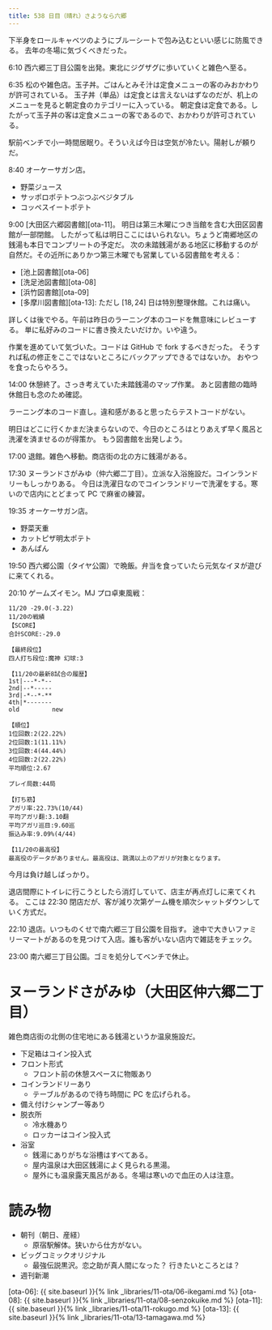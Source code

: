 ```yaml
---
title: 538 日目（晴れ）さようなら六郷
---
```


下半身をロールキャベツのようにブルーシートで包み込むといい感じに防風できる。
去年の冬場に気づくべきだった。

6:10 西六郷三丁目公園を出発。東北にジグザグに歩いていくと雑色へ至る。

6:35 松のや雑色店。玉子丼。ごはんとみそ汁は定食メニューの客のみおかわりが許可されている。
玉子丼（単品）は定食とは言えないはずなのだが、机上のメニューを見ると朝定食のカテゴリーに入っている。
朝定食は定食である。したがって玉子丼の客は定食メニューの客であるので、おかわりが許可されている。

駅前ベンチで小一時間居眠り。そういえば今日は空気が冷たい。陽射しが頼りだ。

8:40 オーケーサガン店。
* 野菜ジュース
* サッポロポテトつぶつぶベジタブル
* コッペスイートポテト

9:00 [大田区六郷図書館][ota-11]。
明日は第三木曜につき当館を含む大田区図書館が一部閉館。
したがって私は明日ここにはいられない。ちょうど南郷地区の銭湯も本日でコンプリートの予定だ。
次の未踏銭湯がある地区に移動するのが自然だ。その近所にありかつ第三木曜でも営業している図書館を考える：

* [池上図書館][ota-06]
* [洗足池図書館][ota-08]
* [浜竹図書館][ota-09]
* [多摩川図書館][ota-13]: ただし ${[18, 24]}$ 日は特別整理休館。これは痛い。

詳しくは後でやる。午前は昨日のラーニング本のコードを無意味にレビューする。
単に私好みのコードに書き換えたいだけか。いや違う。

作業を進めていて気づいた。コードは GitHub で fork するべきだった。
そうすれば私の修正をここではないところにバックアップできるではないか。
おやつを食ったらやろう。

14:00 休憩終了。さっき考えていた未踏銭湯のマップ作業。
あと図書館の臨時休館日も念のため確認。

ラーニング本のコード直し。違和感があると思ったらテストコードがない。

明日はどこに行くかまだ決まらないので、今日のところはとりあえず早く風呂と洗濯を済ませるのが得策か。
もう図書館を出発しよう。

17:00 退館。雑色へ移動。商店街の北の方に銭湯がある。

17:30 ヌーランドさがみゆ（仲六郷二丁目）。立派な入浴施設だ。コインランドリーもしっかりある。
今日は洗濯日なのでコインランドリーで洗濯をする。寒いので店内にとどまって PC で麻雀の練習。

19:35 オーケーサガン店。
* 野菜天重
* カットピザ明太ポテト
* あんぱん

19:50 西六郷公園（タイヤ公園）で晩飯。弁当を食っていたら元気なイヌが遊びに来てくれる。

20:10 ゲームズイモン。MJ プロ卓東風戦：

```text
11/20 -29.0(-3.22)
11/20の戦績
【SCORE】
合計SCORE:-29.0

【最終段位】
四人打ち段位:魔神 幻球:3

【11/20の最新8試合の履歴】
1st|---*-*--
2nd|--*-----
3rd|-*--*-**
4th|*-------
old         new

【順位】
1位回数:2(22.22%)
2位回数:1(11.11%)
3位回数:4(44.44%)
4位回数:2(22.22%)
平均順位:2.67

プレイ局数:44局

【打ち筋】
アガリ率:22.73%(10/44)
平均アガリ翻:3.10翻
平均アガリ巡目:9.60巡
振込み率:9.09%(4/44)

【11/20の最高役】
最高役のデータがありません。最高役は、跳満以上のアガリが対象となります。
```

今月は負け越しばっかり。

退店間際にトイレに行こうとしたら消灯していて、店主が再点灯しに来てくれる。
ここは 22:30 閉店だが、客が減り次第ゲーム機を順次シャットダウンしていく方式だ。

22:10 退店。いつものくせで南六郷三丁目公園を目指す。
途中で大きいファミリーマートがあるのを見つけて入店。誰も客がいない店内で雑誌をチェック。

23:00 南六郷三丁目公園。ゴミを処分してベンチで休止。

# ヌーランドさがみゆ（大田区仲六郷二丁目）

雑色商店街の北側の住宅地にある銭湯というか温泉施設だ。

* 下足箱はコイン投入式
* フロント形式
  * フロント前の休憩スペースに物販あり
* コインランドリーあり
  * テーブルがあるので待ち時間に PC を広げられる。
* 備え付けシャンプー等あり
* 脱衣所
  * 冷水機あり
  * ロッカーはコイン投入式
* 浴室
  * 銭湯にありがちな浴槽はすべてある。
  * 屋内温泉は大田区銭湯によく見られる黒湯。
  * 屋外にも温泉露天風呂がある。冬場は寒いので血圧の人は注意。

# 読み物

* 朝刊（朝日、産経）
  * 原宿駅解体。狭いから仕方がない。
* ビッグコミックオリジナル
  * 最強伝説黒沢。恋之助が真人間になった？ 行きたいところとは？
* 週刊新潮

[ota-06]: {{ site.baseurl }}{% link _libraries/11-ota/06-ikegami.md %}
[ota-08]: {{ site.baseurl }}{% link _libraries/11-ota/08-senzokuike.md %}
[ota-11]: {{ site.baseurl }}{% link _libraries/11-ota/11-rokugo.md %}
[ota-13]: {{ site.baseurl }}{% link _libraries/11-ota/13-tamagawa.md %}
